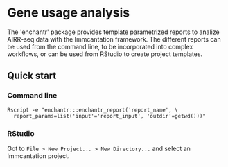 # Gene usage analysis

The 'enchantr' package provides template parametrized reports to analize AIRR-seq
data with the Immcantation framework. The different reports can be used from the 
command line, to be incorporated into complex workflows, or can be used 
from RStudio to create project templates.


## Quick start

### Command line

```
Rscript -e "enchantr:::enchantr_report('report_name', \
  report_params=list('input'='report_input', 'outdir'=getwd()))"
```

### RStudio

Got to `File > New Project... > New Directory...` and select an Immcantation project.




